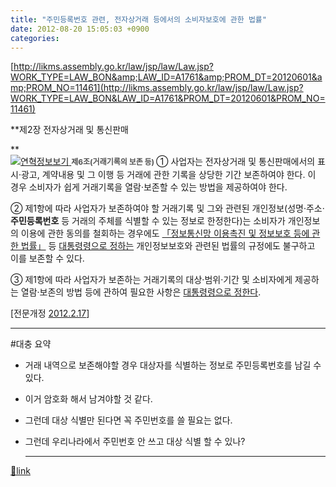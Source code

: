 ```yaml
---
title: "주민등록번호 관련, 전자상거래 등에서의 소비자보호에 관한 법률"
date: 2012-08-20 15:05:03 +0900
categories: 
---
```

  

[http://likms.assembly.go.kr/law/jsp/law/Law.jsp?WORK_TYPE=LAW_BON&amp;LAW_ID=A1761&amp;PROM_DT=20120601&amp;PROM_NO=11461](http://likms.assembly.go.kr/law/jsp/law/Law.jsp?WORK_TYPE=LAW_BON&LAW_ID=A1761&PROM_DT=20120601&PROM_NO=11461)  
  
  
**제2장 전자상거래 및 통신판매

**  
[![연혁정보보기](http://likms.assembly.go.kr/law/res/img/sub/btn_hi.gif) ](http://likms.assembly.go.kr/law/jsp/law/Law.jsp?WORK_TYPE=LAW_BON&SRCH_IN_RESULT=false&LAW_SRCH_TYPE=LAW_NM&SUB_NM=%C0%FC%C0%DA%BB%F3%B0%C5%B7%A1%B5%EE%BF%A1%BC%AD%C0%C7%BC%D2%BA%F1%C0%DA%BA%B8%C8%A3%BF%A1%B0%FC%C7%D1%B9%FD%B7%FC&BEF_SUB_NM=%C0%FC%C0%DA%BB%F3%B0%C5%B7%A1%B5%EE%BF%A1%BC%AD%C0%C7%BC%D2%BA%F1%C0%DA%BA%B8%C8%A3%BF%A1%B0%FC%C7%D1%B9%FD%B7%FC&LAW_CHECK=true&ORD_CHECK=true&REGL_CHECK=true&srchinresult=false&lawsrchtype=LAW_NM&subnm=%C0%FC%C0%DA%BB%F3%B0%C5%B7%A1%B5%EE%BF%A1%BC%AD%C0%C7%BC%D2%BA%F1%C0%DA%BA%B8%C8%A3%BF%A1%B0%FC%C7%D1%B9%FD%B7%FC&befsubnm=%C0%FC%C0%DA%BB%F3%B0%C5%B7%A1%B5%EE%BF%A1%BC%AD%C0%C7%BC%D2%BA%F1%C0%DA%BA%B8%C8%A3%BF%A1%B0%FC%C7%D1%B9%FD%B7%FC&lawchk=true&ordchk=true&reglchk=true&LAW_ID=A1761&PROM_NO=11461&PROM_DT=20120601&)<font class="item" style="color: rgb(81, 81, 81); font-size: 9pt; line-height: 19px; font-weight: bold; ">제6조(거래기록의 보존 등) </font>① 사업자는 전자상거래 및 통신판매에서의 표시·광고, 계약내용 및 그 이행 등 거래에 관한 기록을 상당한 기간 보존하여야 한다. 이 경우 소비자가 쉽게 거래기록을 열람·보존할 수 있는 방법을 제공하여야 한다.



② 제1항에 따라 사업자가 보존하여야 할 거래기록 및 그와 관련된 개인정보(성명·주소·**주민등록번호** 등 거래의 주체를 식별할 수 있는 정보로 한정한다)는 소비자가 개인정보의 이용에 관한 동의를 철회하는 경우에도 [「정보통신망 이용촉진 및 정보보호 등에 관한 법률」](http://likms.assembly.go.kr/law/jsp/law/Law.jsp?WORK_TYPE=LAW_BON&SRCH_IN_RESULT=false&LAW_SRCH_TYPE=LAW_NM&SUB_NM=%C0%FC%C0%DA%BB%F3%B0%C5%B7%A1%B5%EE%BF%A1%BC%AD%C0%C7%BC%D2%BA%F1%C0%DA%BA%B8%C8%A3%BF%A1%B0%FC%C7%D1%B9%FD%B7%FC&BEF_SUB_NM=%C0%FC%C0%DA%BB%F3%B0%C5%B7%A1%B5%EE%BF%A1%BC%AD%C0%C7%BC%D2%BA%F1%C0%DA%BA%B8%C8%A3%BF%A1%B0%FC%C7%D1%B9%FD%B7%FC&LAW_CHECK=true&ORD_CHECK=true&REGL_CHECK=true&srchinresult=false&lawsrchtype=LAW_NM&subnm=%C0%FC%C0%DA%BB%F3%B0%C5%B7%A1%B5%EE%BF%A1%BC%AD%C0%C7%BC%D2%BA%F1%C0%DA%BA%B8%C8%A3%BF%A1%B0%FC%C7%D1%B9%FD%B7%FC&befsubnm=%C0%FC%C0%DA%BB%F3%B0%C5%B7%A1%B5%EE%BF%A1%BC%AD%C0%C7%BC%D2%BA%F1%C0%DA%BA%B8%C8%A3%BF%A1%B0%FC%C7%D1%B9%FD%B7%FC&lawchk=true&ordchk=true&reglchk=true&LAW_ID=A1761&PROM_NO=11461&PROM_DT=20120601&) 등 [대통령령으로 정하는](http://likms.assembly.go.kr/law/jsp/law/Law.jsp?WORK_TYPE=LAW_BON&SRCH_IN_RESULT=false&LAW_SRCH_TYPE=LAW_NM&SUB_NM=%C0%FC%C0%DA%BB%F3%B0%C5%B7%A1%B5%EE%BF%A1%BC%AD%C0%C7%BC%D2%BA%F1%C0%DA%BA%B8%C8%A3%BF%A1%B0%FC%C7%D1%B9%FD%B7%FC&BEF_SUB_NM=%C0%FC%C0%DA%BB%F3%B0%C5%B7%A1%B5%EE%BF%A1%BC%AD%C0%C7%BC%D2%BA%F1%C0%DA%BA%B8%C8%A3%BF%A1%B0%FC%C7%D1%B9%FD%B7%FC&LAW_CHECK=true&ORD_CHECK=true&REGL_CHECK=true&srchinresult=false&lawsrchtype=LAW_NM&subnm=%C0%FC%C0%DA%BB%F3%B0%C5%B7%A1%B5%EE%BF%A1%BC%AD%C0%C7%BC%D2%BA%F1%C0%DA%BA%B8%C8%A3%BF%A1%B0%FC%C7%D1%B9%FD%B7%FC&befsubnm=%C0%FC%C0%DA%BB%F3%B0%C5%B7%A1%B5%EE%BF%A1%BC%AD%C0%C7%BC%D2%BA%F1%C0%DA%BA%B8%C8%A3%BF%A1%B0%FC%C7%D1%B9%FD%B7%FC&lawchk=true&ordchk=true&reglchk=true&LAW_ID=A1761&PROM_NO=11461&PROM_DT=20120601&) 개인정보보호와 관련된 법률의 규정에도 불구하고 이를 보존할 수 있다.



③ 제1항에 따라 사업자가 보존하는 거래기록의 대상·범위·기간 및 소비자에게 제공하는 열람·보존의 방법 등에 관하여 필요한 사항은 [대통령령으로 정한다](http://likms.assembly.go.kr/law/jsp/law/Law.jsp?WORK_TYPE=LAW_BON&SRCH_IN_RESULT=false&LAW_SRCH_TYPE=LAW_NM&SUB_NM=%C0%FC%C0%DA%BB%F3%B0%C5%B7%A1%B5%EE%BF%A1%BC%AD%C0%C7%BC%D2%BA%F1%C0%DA%BA%B8%C8%A3%BF%A1%B0%FC%C7%D1%B9%FD%B7%FC&BEF_SUB_NM=%C0%FC%C0%DA%BB%F3%B0%C5%B7%A1%B5%EE%BF%A1%BC%AD%C0%C7%BC%D2%BA%F1%C0%DA%BA%B8%C8%A3%BF%A1%B0%FC%C7%D1%B9%FD%B7%FC&LAW_CHECK=true&ORD_CHECK=true&REGL_CHECK=true&srchinresult=false&lawsrchtype=LAW_NM&subnm=%C0%FC%C0%DA%BB%F3%B0%C5%B7%A1%B5%EE%BF%A1%BC%AD%C0%C7%BC%D2%BA%F1%C0%DA%BA%B8%C8%A3%BF%A1%B0%FC%C7%D1%B9%FD%B7%FC&befsubnm=%C0%FC%C0%DA%BB%F3%B0%C5%B7%A1%B5%EE%BF%A1%BC%AD%C0%C7%BC%D2%BA%F1%C0%DA%BA%B8%C8%A3%BF%A1%B0%FC%C7%D1%B9%FD%B7%FC&lawchk=true&ordchk=true&reglchk=true&LAW_ID=A1761&PROM_NO=11461&PROM_DT=20120601&).

[전문개정 [2012.2.17](http://likms.assembly.go.kr/law/jsp/law/Law.jsp?WORK_TYPE=LAW_BON&SRCH_IN_RESULT=false&LAW_SRCH_TYPE=LAW_NM&SUB_NM=%C0%FC%C0%DA%BB%F3%B0%C5%B7%A1%B5%EE%BF%A1%BC%AD%C0%C7%BC%D2%BA%F1%C0%DA%BA%B8%C8%A3%BF%A1%B0%FC%C7%D1%B9%FD%B7%FC&BEF_SUB_NM=%C0%FC%C0%DA%BB%F3%B0%C5%B7%A1%B5%EE%BF%A1%BC%AD%C0%C7%BC%D2%BA%F1%C0%DA%BA%B8%C8%A3%BF%A1%B0%FC%C7%D1%B9%FD%B7%FC&LAW_CHECK=true&ORD_CHECK=true&REGL_CHECK=true&srchinresult=false&lawsrchtype=LAW_NM&subnm=%C0%FC%C0%DA%BB%F3%B0%C5%B7%A1%B5%EE%BF%A1%BC%AD%C0%C7%BC%D2%BA%F1%C0%DA%BA%B8%C8%A3%BF%A1%B0%FC%C7%D1%B9%FD%B7%FC&befsubnm=%C0%FC%C0%DA%BB%F3%B0%C5%B7%A1%B5%EE%BF%A1%BC%AD%C0%C7%BC%D2%BA%F1%C0%DA%BA%B8%C8%A3%BF%A1%B0%FC%C7%D1%B9%FD%B7%FC&lawchk=true&ordchk=true&reglchk=true&LAW_ID=A1761&PROM_NO=11461&PROM_DT=20120601&)] 



- - - - - -

#대충 요약

  
- 거래 내역으로 보존해야할 경우 대상자를 식별하는 정보로 주민등록번호를 남길 수 있다.
- 이거 암호화 해서 남겨야할 것 같다.
- 그런데 대상 식별만 된다면 꼭 주민번호를 쓸 필요는 없다.
- 그런데 우리나라에서 주민번호 안 쓰고 대상 식별 할 수 있나?



  
  


  ***
[🔗link](http://www.mins01.com/mh/tech/read/792)